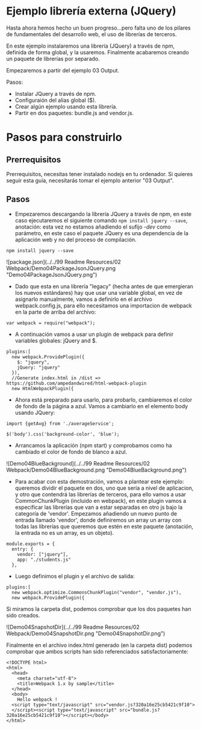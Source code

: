 # Ejemplo librería externa (JQuery)

Hasta ahora hemos hecho un buen progreso...pero falta uno de los pilares de fundamentales del desarrollo web, el uso de librerías de terceros.

En este ejemplo instalaremos una librería (JQuery) a través de npm, definida de forma global, y la usaremos. Finalmente acabaremos creando un paquete de librerías por separado.

Empezaremos a partir del ejemplo 03 Output.

Pasos:
 - Instalar JQuery a través de npm.
 - Configuraión del alias global ($).
 - Crear algún ejemplo usando esta librería.
 - Partir en dos paquetes: bundle.js and vendor.js.


# Pasos para construirlo

## Prerrequisitos

Prerrequisitos, necesitas tener instalado nodejs en tu ordenador. Si quieres seguir esta guía, necesitarás tomar el ejemplo anterior "03 Output".

## Pasos

- Empezaremos descargando la librería JQuery a través de npm, en este caso ejecutaremos el siguiente comando `npm install jquery --save`, anotación: esta vez no estamos añadiendo el sufijo *-dev* como parámetro, en este caso el paquete JQuery es una dependencia de la aplicación web y no del proceso de compilación.

````
npm install jquery --save
````

![package.json](../../99 Readme Resources/02 Webpack/Demo04PackageJsonJQuery.png "Demo04PackageJsonJQuery.png")

- Dado que esta en una librería "legacy" (hecha antes de que emergieran los nuevos estándares) hay que usar una variable global, en vez de asignarlo manualmente, vamos a definirlo en el archivo webpack.config.js, para ello necesitamos una importacion de webpack en la parte de arriba del archivo:

````
var webpack = require("webpack");
````

- A continuación vamos a usar un plugin de webpack para definir variables globales: jQuery and $.

````
plugins:[
  new webpack.ProvidePlugin({
    $: "jquery",
    jQuery: "jquery"
  }),
  //Generate index.html in /dist => https://github.com/ampedandwired/html-webpack-plugin
  new HtmlWebpackPlugin({
````

- Ahora está preparado para usarlo, para probarlo, cambiaremos el color de fondo de la página a azul. Vamos a cambiarlo en el elemento body usando  JQuery:

````
import {getAvg} from './averageService';

$('body').css('background-color', 'blue');
````

- Arrancamos la aplicación (npm start) y comprobamos como ha cambiado el color de fondo de blanco a azul.

![Demo04BlueBackground](../../99 Readme Resources/02 Webpack/Demo04BlueBackground.png "Demo04BlueBackground.png")

- Para acabar con esta demostración, vamos a plantear este ejemplo: queremos dividir el paquete en dos, uno que sería a nivel de aplicacion, y otro que contendrá las librerías de terceros, para ello vamos a usar CommonChunkPlugin (incluido en webpack), en este plugin vamos a especificar las librerías que van a estar separadas en otro js bajo la categoría de 'vendor'. Empezamos añadiendo un nuevo punto de entrada llamado  'vendor', donde definiremos un array un array con todas las librerías que queremos que estén en este paquete (anotación, la entrada no es un array, es un objeto).

````
module.exports = {
  entry: {
    vendor: ["jquery"],
    app: "./students.js"
  },
````

- Luego definimos el plugin y el archivo de salida:

````
plugins:[
  new webpack.optimize.CommonsChunkPlugin("vendor", "vendor.js"),
  new webpack.ProvidePlugin({
````

Si miramos la carpeta dist, podemos comprobar que los dos paquetes han sido creados.

![Demo04SnapshotDir](../../99 Readme Resources/02 Webpack/Demo04SnapshotDir.png "Demo04SnapshotDir.png")


Finalmente en el archivo index.html generado (en la carpeta dist) podemos comprobar que ambos scripts han sido referenciados satisfactoriamente:

````
<!DOCTYPE html>
<html>
  <head>
    <meta charset="utf-8">
    <title>Webpack 1.x by sample</title>
  </head>
  <body>
    Hello webpack !
  <script type="text/javascript" src="vendor.js?320a16e25cb5421c9f10">
  </script><script type="text/javascript" src="bundle.js?320a16e25cb5421c9f10"></script></body>
</html>
````
